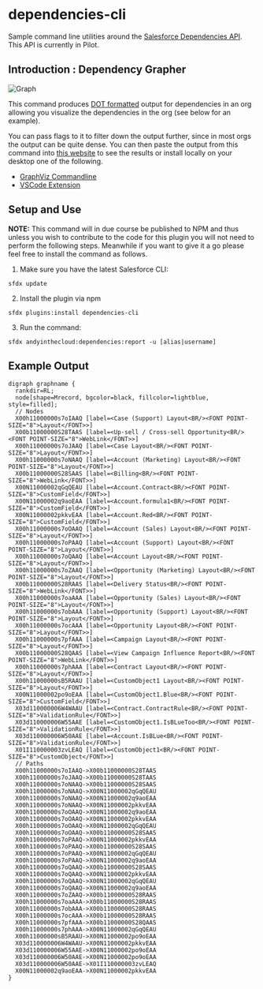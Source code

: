 # dependencies-cli
Sample command line utilities around the [Salesforce Dependencies API](https://releasenotes.docs.salesforce.com/en-us/summer18/release-notes/rn_metadata_metadatacomponentdependency.htm). This API is currently in Pilot.

## Introduction : Dependency Grapher ##

![Graph](https://raw.githubusercontent.com/afawcett/dependencies-cli/master/img/example2.png)

This command produces [DOT formatted](https://www.graphviz.org/doc/info/lang.html) output for dependencies in an org allowing you visualize the dependencies in the org (see below for an example). 

You can pass flags to it to filter down the output further, since in most orgs the output can be quite dense. You can then paste the output from this command into [this website](http://viz-js.com/) to see the results or install locally on your desktop one of the following.

- [GraphViz Commandline](https://www.graphviz.org/download/)
- [VSCode Extension](https://marketplace.visualstudio.com/items?itemName=EFanZh.graphviz-preview)

## Setup and Use

**NOTE:** This command will in due course be published to NPM and thus unless you wish to contribute to the code for this plugin you will not need to perform the following steps. Meanwhile if you want to give it a go please feel free to install the command as follows.

1) Make sure you have the latest Salesforce CLI:

```
sfdx update
```

2) Install the plugin via npm

```
sfdx plugins:install dependencies-cli
```

3) Run the command:

```
sfdx andyinthecloud:dependencies:report -u [alias|username]
```

## Example Output

```
digraph graphname {
  rankdir=RL;
  node[shape=Mrecord, bgcolor=black, fillcolor=lightblue, style=filled];
  // Nodes
  X00h11000000s7oIAAQ [label=<Case (Support) Layout<BR/><FONT POINT-SIZE="8">Layout</FONT>>]
  X00b11000000S28TAAS [label=<Up-sell / Cross-sell Opportunity<BR/><FONT POINT-SIZE="8">WebLink</FONT>>]
  X00h11000000s7oJAAQ [label=<Case Layout<BR/><FONT POINT-SIZE="8">Layout</FONT>>]
  X00h11000000s7oNAAQ [label=<Account (Marketing) Layout<BR/><FONT POINT-SIZE="8">Layout</FONT>>]
  X00b11000000S28SAAS [label=<Billing<BR/><FONT POINT-SIZE="8">WebLink</FONT>>]
  X00N11000002qGqQEAU [label=<Account.Contract<BR/><FONT POINT-SIZE="8">CustomField</FONT>>]
  X00N11000002q9aoEAA [label=<Account.formula1<BR/><FONT POINT-SIZE="8">CustomField</FONT>>]
  X00N11000002pkkvEAA [label=<Account.Red<BR/><FONT POINT-SIZE="8">CustomField</FONT>>]
  X00h11000000s7oOAAQ [label=<Account (Sales) Layout<BR/><FONT POINT-SIZE="8">Layout</FONT>>]
  X00h11000000s7oPAAQ [label=<Account (Support) Layout<BR/><FONT POINT-SIZE="8">Layout</FONT>>]
  X00h11000000s7oQAAQ [label=<Account Layout<BR/><FONT POINT-SIZE="8">Layout</FONT>>]
  X00h11000000s7oZAAQ [label=<Opportunity (Marketing) Layout<BR/><FONT POINT-SIZE="8">Layout</FONT>>]
  X00b11000000S28RAAS [label=<Delivery Status<BR/><FONT POINT-SIZE="8">WebLink</FONT>>]
  X00h11000000s7oaAAA [label=<Opportunity (Sales) Layout<BR/><FONT POINT-SIZE="8">Layout</FONT>>]
  X00h11000000s7obAAA [label=<Opportunity (Support) Layout<BR/><FONT POINT-SIZE="8">Layout</FONT>>]
  X00h11000000s7ocAAA [label=<Opportunity Layout<BR/><FONT POINT-SIZE="8">Layout</FONT>>]
  X00h11000000s7pfAAA [label=<Campaign Layout<BR/><FONT POINT-SIZE="8">Layout</FONT>>]
  X00b11000000S28QAAS [label=<View Campaign Influence Report<BR/><FONT POINT-SIZE="8">WebLink</FONT>>]
  X00h11000000s7phAAA [label=<Contract Layout<BR/><FONT POINT-SIZE="8">Layout</FONT>>]
  X00h11000000sB5RAAU [label=<CustomObject1 Layout<BR/><FONT POINT-SIZE="8">Layout</FONT>>]
  X00N11000002po9oEAA [label=<CustomObject1.Blue<BR/><FONT POINT-SIZE="8">CustomField</FONT>>]
  X03d110000006W4WAAU [label=<Contract.ContractRule<BR/><FONT POINT-SIZE="8">ValidationRule</FONT>>]
  X03d110000006W55AAE [label=<CustomObject1.IsBLueToo<BR/><FONT POINT-SIZE="8">ValidationRule</FONT>>]
  X03d110000006W50AAE [label=<Account.IsBLue<BR/><FONT POINT-SIZE="8">ValidationRule</FONT>>]
  X01I110000003zvLEAQ [label=<CustomObject1<BR/><FONT POINT-SIZE="8">CustomObject</FONT>>]
  // Paths
  X00h11000000s7oIAAQ->X00b11000000S28TAAS
  X00h11000000s7oJAAQ->X00b11000000S28TAAS
  X00h11000000s7oNAAQ->X00b11000000S28SAAS
  X00h11000000s7oNAAQ->X00N11000002qGqQEAU
  X00h11000000s7oNAAQ->X00N11000002q9aoEAA
  X00h11000000s7oNAAQ->X00N11000002pkkvEAA
  X00h11000000s7oOAAQ->X00N11000002q9aoEAA
  X00h11000000s7oOAAQ->X00N11000002pkkvEAA
  X00h11000000s7oOAAQ->X00N11000002qGqQEAU
  X00h11000000s7oOAAQ->X00b11000000S28SAAS
  X00h11000000s7oPAAQ->X00N11000002pkkvEAA
  X00h11000000s7oPAAQ->X00b11000000S28SAAS
  X00h11000000s7oPAAQ->X00N11000002qGqQEAU
  X00h11000000s7oPAAQ->X00N11000002q9aoEAA
  X00h11000000s7oQAAQ->X00b11000000S28SAAS
  X00h11000000s7oQAAQ->X00N11000002pkkvEAA
  X00h11000000s7oQAAQ->X00N11000002qGqQEAU
  X00h11000000s7oQAAQ->X00N11000002q9aoEAA
  X00h11000000s7oZAAQ->X00b11000000S28RAAS
  X00h11000000s7oaAAA->X00b11000000S28RAAS
  X00h11000000s7obAAA->X00b11000000S28RAAS
  X00h11000000s7ocAAA->X00b11000000S28RAAS
  X00h11000000s7pfAAA->X00b11000000S28QAAS
  X00h11000000s7phAAA->X00N11000002qGqQEAU
  X00h11000000sB5RAAU->X00N11000002po9oEAA
  X03d110000006W4WAAU->X00N11000002pkkvEAA
  X03d110000006W55AAE->X00N11000002po9oEAA
  X03d110000006W50AAE->X00N11000002po9oEAA
  X03d110000006W50AAE->X01I110000003zvLEAQ
  X00N11000002q9aoEAA->X00N11000002pkkvEAA
}
```
